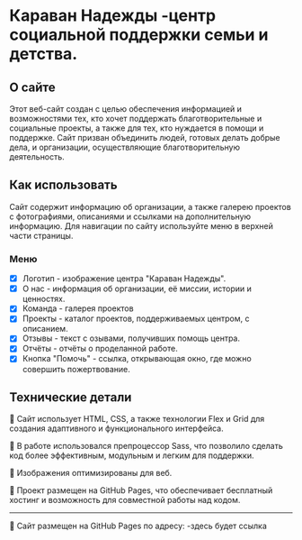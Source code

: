 # Караван Надежды -центр социальной поддержки семьи и детства.

## О сайте

Этот веб-сайт создан с целью обеспечения информацией и возможностями тех, кто хочет поддержать благотворительные и социальные проекты, а также для тех, кто нуждается в помощи и поддержке. Сайт призван объединить людей, готовых делать добрые дела, и организации, осуществляющие благотворительную деятельность.

## Как использовать

Сайт содержит информацию об организации, а также галерею проектов с фотографиями, описаниями и ссылками на дополнительную информацию.
Для навигации по сайту используйте меню в верхней части страницы.

### Меню

- [x] Логотип - изображение центра "Караван Надежды".
- [x] О нас - информация об организации, её миссии, истории и ценностях.
- [x] Команда - галерея проектов
- [x] Проекты - каталог проектов, поддерживаемых центром, с описанием.
- [x] Отзывы - текст с озывами, получивших помощь центра.
- [x] Отчёты - отчёты о проделанной работе.
- [x] Кнопка "Помочь" - ссылка, открывающая окно, где можно совершить пожертвование.

## Технические детали

:pushpin: Сайт использует HTML, CSS, а также технологии Flex и Grid для создания адаптивного и функционального интерфейса.

:pushpin: В работе использовался препроцессор Sass, что позволило сделать код более эффективным, модульным и легким для поддержки.

:pushpin: Изображения оптимизированы для веб.

:pushpin: Проект размещен на GitHub Pages, что обеспечивает бесплатный хостинг и возможность для совместной работы над кодом.

---

:link: Сайт размещен на GitHub Pages по адресу: -здесь будет ссылка
